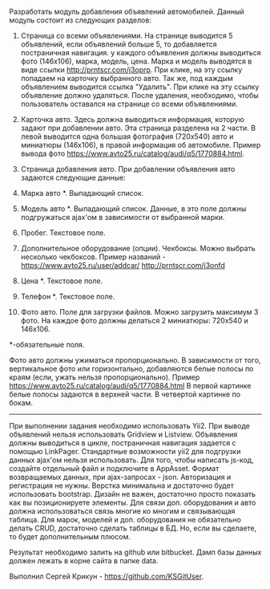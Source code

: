 Разработать модуль добавления объявлений автомобилей.
Данный модуль состоит из следующих разделов:
 
1. Страница со всеми объявлениями.
На странице выводится 5 объявлений, если объявлений больше 5, то добавляется постраничная навигация.
у каждого объявления должны выводиться фото (146х106), марка, модель, цена.
Марка и модель выводятся в виде ссылки http://prntscr.com/j3oprp.
При клике, на эту ссылку попадаем на карточку выбранного авто.
Так же, под каждым объявлением выводится ссылка "Удалить". При клике на эту ссылку объявление должно удаляться. После удаления, необходимо, чтобы пользователь оставался на странице со всеми объявлениями.
 
2. Карточка авто. Здесь должна выводиться информация, которую задают при добавлении авто. Эта страница разделена на 2 части.
В левой выводится одна большая фотография (720х540) авто и миниатюры (146х106), в правой информация об автомобиле. Пример вывода фото https://www.avto25.ru/catalog/audi/q5/1770884.html.
 
3. Страница добавления авто.
При добавлении объявления авто задаются следующие данные:
1. Марка авто *. Выпадающий список.
2. Модель авто *. Выпадающий список. Данные, в это поле должны подгружаться ajax'ом в зависимости от выбранной марки.
3. Пробег. Текстовое поле.
4. Дополнительное оборудование (опции). Чекбоксы. Можно выбрать несколько чекбоксов. Пример названий - https://www.avto25.ru/user/addcar/ http://prntscr.com/j3onfd
5. Цена *. Текстовое поле.
6. Телефон *. Текстовое поле.
7. Фото авто. Поле для загрузки файлов. Можно загрузить максимум 3 фото. На каждое фото должны делаться 2 миниатюры: 720х540 и 146х106.
 
*-обязательные поля.
 
Фото авто должны ужиматься пропорционально. В зависимости от того, вертикальное фото или горизонтально, добавляются белые полосы по краям (если, ужать нельзя пропорционально).
Пример https://www.avto25.ru/catalog/audi/q5/1770884.html
 В первой картинке белые полосы задаются в верхней части. В четвертой картинке по бокам.
 
________________________
 
При выполнении задания необходимо использовать Yii2. При выводе объявлений нельзя использовать Gridview и Listview. Объявления должны выводиться в цикле, постраничная навигация задается с помощью LinkPager.
Стандартные возможности yii2 для подгрузки данных ajax'ом нельзя использовать. Для того, чтобы написать js-код, создайте отдельный файл и подключите в AppAsset. Формат возвращаемых данных, при ajax-запросах - json.
Авторизация и регистрация не нужны. Верстка минимальна и достаточно будет использовать bootstrap. Дизайн не важен, достаточно просто показать как вы позиционируете элементы.
Для связи доп. оборудования и авто должна использоваться связь многие ко многим и связывающая таблица. Для марок, моделей и доп. оборудования не обязательно делать CRUD, достаточно сделать таблицы в БД. Но, если вы сделаете, то будет дополнительным плюсом.
 
Результат необходимо залить на github или bitbucket. Дамп базы данных должен лежать в корне сайта в папке data.

Выполнил Сергей Крикун  - https://github.com/KSGitUser.
